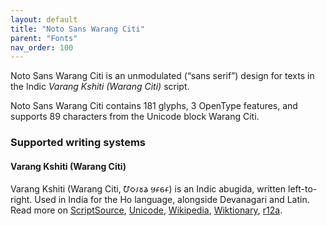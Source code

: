 ```yaml
---
layout: default
title: "Noto Sans Warang Citi"
parent: "Fonts"
nav_order: 100
---
```

Noto Sans Warang Citi is an unmodulated (“sans serif”) design for texts in the Indic _Varang Kshiti (Warang Citi)_ script. 

Noto Sans Warang Citi contains 181 glyphs, 3 OpenType features, and supports 89 characters from the Unicode block Warang Citi.


### Supported writing systems


#### Varang Kshiti (Warang Citi)

Varang Kshiti (Warang Citi, <span class='autonym'>𑢹𑣗𑣁𑣜𑣊 𑣏𑣂𑣕𑣂‎</span>) is an Indic abugida, written left-to-right. Used in India for the Ho language, alongside Devanagari and Latin. Read more on [ScriptSource](https://scriptsource.org/scr/Wara), [Unicode](https://www.unicode.org/versions/Unicode13.0.0/ch13.pdf#G27702), [Wikipedia](https://en.wikipedia.org/wiki/ISO_15924:Wara), [Wiktionary](https://en.wiktionary.org/wiki/Category:Varang_Kshiti_script), [r12a](https://r12a.github.io/scripts/links?iso=Wara).

